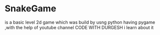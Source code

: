 # SnakeGame
 is a basic level 2d game which was build by usng python having pygame ,with the help of youtube channel CODE WITH DURGESH i learn about it 

